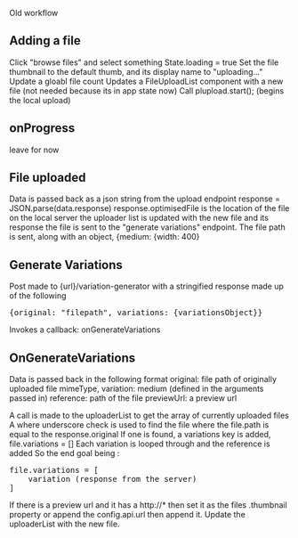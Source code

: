 Old workflow

## Adding a file 

Click "browse files" and select something
State.loading = true
Set the file thumbnail to the default thumb, and its display name to "uploading..."
Update a gloabl file count
Updates a FileUploadList component with a new file (not needed because its in app state now)
Call plupload.start(); (begins the local upload)


## onProgress

leave for now


## File uploaded

Data is passed back as a json string from the upload endpoint
response = JSON.parse(data.response)
response.optimisedFile is the location of the file on the local server
the uploader list is updated with the new file and its response
the file is sent to the "generate variations" endpoint.
The file path is sent, along with an object, {medium: {width: 400}


## Generate Variations

Post made to {url}/variation-generator with a stringified response made up of the following
<pre>
{original: "filepath", variations: {variationsObject}}
</pre>
Invokes a callback: onGenerateVariations


## OnGenerateVariations

Data is passed back in the following format
	original: file path of originally uploaded file
	mimeType,
	variation: medium (defined in the arguments passed in)
	reference: path of the file
	previewUrl: a preview url

A call is made to the uploaderList to get the array of currently uploaded files
A where underscore check is used to find the file where the file.path is equal to the response.original
If one is found, a variations key is added, file.variations = []
Each variation is looped through and the reference is added
So the end goal being : 

<pre>
file.variations = [
	variation (response from the server)
]
</pre>

If there is a preview url and it has a http://* then set it as the files .thumbnail property or append the config.api.url then append it.
Update the uploaderList with the new file.
